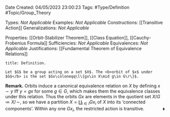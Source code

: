 <div class="topSpace"></div>

Date Created: 04/05/2023 23:00:23
Tags: #Type/Definition #Topic/Group_Theory

Types: <i>Not Applicable</i>
Examples: <i>Not Applicable</i>
Constructions: [[Transitive Action]]
Generalizations: <i>Not Applicable</i>

Properties: [[Orbit-Stabilizer Theorem]], [[Class Equation]], [[Cauchy-Frobenius Formula]]
Sufficiencies: <i>Not Applicable</i>
Equivalences: <i>Not Applicable</i>
Justifications: [[Fundamental Theorem of Equivalence Relations]]

``` ad-Definition
title: Definition.

Let $G$ be a group acting on a set $X$. The <b>orbit of $x$ under $G$</b> is the set $Gx\coloneqq\l\{gx\in X\mid g\in G\r\}$.

```

<b>Remark.</b> Orbits induce a canonical equivalence relation on $X$ by defining $x\sim y$ iff $y=gx$ for some $g\in G$, which makes them the equivalence classes under this relation. Thus the orbits $Gx$ are elements in the quotient set $X/G\coloneqq X/\!\sim$, so we have a partition $X=\coprod_{i\in I}Gx_i$ of $X$ into its ‘connected components$\textrm{'}$. Within any one $Gx_i$, the restricted action is transitive.<span style="float:right;">$\blacklozenge$</span>
